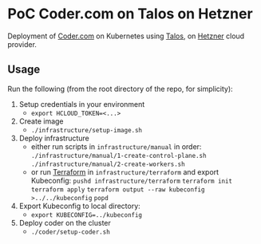 # PoC Coder.com on Talos on Hetzner

Deployment of [Coder.com](https://coder.com/) on Kubernetes using [Talos](https://www.talos.dev/), on [Hetzner](https://console.hetzner.cloud/projects) cloud provider.

## Usage

Run the following (from the root directory of the repo, for simplicity):

1. Setup credentials in your environment
    - `export HCLOUD_TOKEN=<...>`
1. Create image
    - `./infrastructure/setup-image.sh`
1. Deploy infrastructure
    - either run scripts in `infrastructure/manual` in order:
        `./infrastructure/manual/1-create-control-plane.sh`
        `./infrastructure/manual/2-create-workers.sh`
    - or run [Terraform](https://www.hashicorp.com/products/terraform) in `infrastructure/terraform` and export Kubeconfig:
        `pushd infrastructure/terraform`
        `terraform init`
        `terraform apply`
        `terraform output --raw kubeconfig >../../kubeconfig`
        `popd`
1. Export Kubeconfig to local directory:
    - `export KUBECONFIG=../kubeconfig`
1. Deploy coder on the cluster
    - `./coder/setup-coder.sh`
